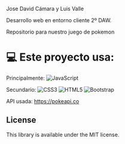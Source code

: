 Jose David Cámara y Luis Valle

Desarrollo web en entorno cliente 2º DAW.

Repositorio para nuestro juego de pokemon

# 💻 Este proyecto usa:
Principalmente: ![JavaScript](https://img.shields.io/badge/javascript-%23323330.svg?style=plastic&logo=javascript&logoColor=%23F7DF1E)

Secundario: ![CSS3](https://img.shields.io/badge/css3-%231572B6.svg?style=plastic&logo=css3&logoColor=white) ![HTML5](https://img.shields.io/badge/html5-%23E34F26.svg?style=plastic&logo=html5&logoColor=white)  ![Bootstrap](https://img.shields.io/badge/bootstrap-%23563D7C.svg?style=plastic&logo=bootstrap&logoColor=white)

API usada: https://pokeapi.co


## License
This library is available under the MIT license.
